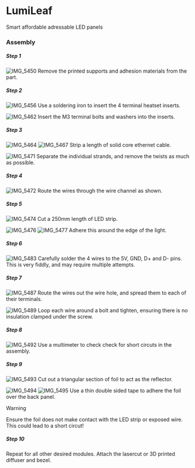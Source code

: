 # LumiLeaf
Smart affordable adressable LED panels

### Assembly
##### Step 1
![IMG_5450](https://github.com/user-attachments/assets/ae427760-48c6-42ca-a157-d0d45951279f)
Remove the printed supports and adhesion materials from the part.

##### Step 2
![IMG_5456](https://github.com/user-attachments/assets/841fea38-dd3e-4964-bad8-56c50d706550)
Use a soldering iron to insert the 4 terminal heatset inserts.

![IMG_5462](https://github.com/user-attachments/assets/1b2b44ca-d1bc-485b-b3ff-212fd6f5ef76)
Insert the M3 terminal bolts and washers into the inserts.

##### Step 3
![IMG_5464](https://github.com/user-attachments/assets/d1280130-a63e-44fa-b1c0-1cf14b9642e8)
![IMG_5467](https://github.com/user-attachments/assets/0c548402-082c-4d11-8d32-b685b2e41909)
Strip a length of solid core ethernet cable.

![IMG_5471](https://github.com/user-attachments/assets/d3d99784-32e8-40b6-9929-7e4d3ec7172d)
Separate the individual strands, and remove the twists as much as possible.

##### Step 4
![IMG_5472](https://github.com/user-attachments/assets/aecbb077-a0d6-4f99-9d3f-bc12162dbeeb)
Route the wires through the wire channel as shown.

##### Step 5
![IMG_5474](https://github.com/user-attachments/assets/5b955935-f06e-4d19-9a81-9847116cd8b5)
Cut a 250mm length of LED strip.

![IMG_5476](https://github.com/user-attachments/assets/1d6aef63-8bac-45a1-8ac7-a0768a745d9a)
![IMG_5477](https://github.com/user-attachments/assets/14e4b9b2-1c33-4163-beda-d27d1b5fd202)
Adhere this around the edge of the light.

##### Step 6
![IMG_5483](https://github.com/user-attachments/assets/779c18d6-2a13-40ce-9836-93ad20a5b3a0)
Carefully solder the 4 wires to the 5V, GND, D+ and D- pins. This is very fiddly, and may require multiple attempts.

##### Step 7
![IMG_5487](https://github.com/user-attachments/assets/e822df94-444c-40fa-b645-e2d7f12e8960)
Route the wires out the wire hole, and spread them to each of their terminals. 

![IMG_5489](https://github.com/user-attachments/assets/27e75339-fe23-46c1-b7b1-a27088053dc7)
Loop each wire around a bolt and tighten, ensuring there is no insulation clamped under the screw.

##### Step 8
![IMG_5492](https://github.com/user-attachments/assets/9311b3dc-d7b0-4039-a8b1-380081bbcf4a)
Use a multimeter to check check for short circuts in the assembly.

##### Step 9
![IMG_5493](https://github.com/user-attachments/assets/04b68bc6-c930-4860-918d-e0dd10669eff)
Cut out a triangular section of foil to act as the reflector.

![IMG_5494](https://github.com/user-attachments/assets/7f50a2c9-6cbc-4bfb-b0e3-0d998d2d1b19)
![IMG_5495](https://github.com/user-attachments/assets/a6f8b6e3-dbe3-4cd4-a3d3-bb31d146b0b8)
Use a thin double sided tape to adhere the foil over the back panel.

>[!WARNING]
>Ensure the foil does not make contact with the LED strip or exposed wire. This could lead to a short circut!

##### Step 10
Repeat for all other desired modules. Attach the lasercut or 3D printed diffuser and bezel.
